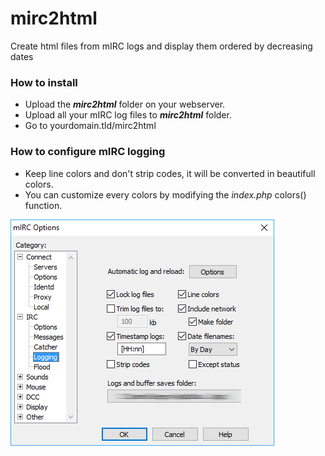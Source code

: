 # mirc2html
Create html files from mIRC logs and display them ordered by decreasing dates

### How to install
- Upload the ***mirc2html*** folder on your webserver.
- Upload all your mIRC log files to ***mirc2html*** folder.
- Go to yourdomain.tld/mirc2html

### How to configure mIRC logging
- Keep line colors and don't strip codes, it will be converted in beautifull colors.
- You can customize every colors by modifying the *index.php* colors() function.

![screenshot](screenshot.png)